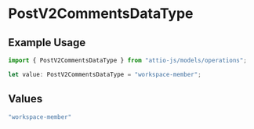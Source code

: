 # PostV2CommentsDataType

## Example Usage

```typescript
import { PostV2CommentsDataType } from "attio-js/models/operations";

let value: PostV2CommentsDataType = "workspace-member";
```

## Values

```typescript
"workspace-member"
```